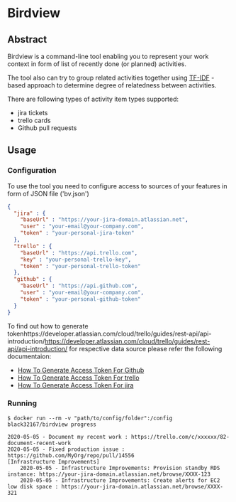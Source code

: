 # Birdview
## Abstract
Birdview is a command-line tool enabling you to represent your work context in form of 
list of recently done (or planned) activities.

The tool also can try to group related activities together using 
[TF-IDF](https://en.wikipedia.org/wiki/Tf–idf) - based approach to determine degree of relatedness between activities.

There are following types of activity item types supported:
 - jira tickets
 - trello cards
 - Github pull requests
 
## Usage
### Configuration
To use the tool you need to configure access to sources of your features in form of JSON file
('bv.json')

```json
{
  "jira" : {
    "baseUrl" : "https://your-jira-domain.atlassian.net",
    "user" : "your-email@your-company.com",
    "token" : "your-personal-jira-token"
  },
  "trello" : {
    "baseUrl" : "https://api.trello.com",
    "key" : "your-personal-trello-key",
    "token" : "your-personal-trello-token"
  },
  "github" : {
    "baseUrl" : "https://api.github.com",
    "user" : "your-email@your-company.com",
    "token" : "your-personal-github-token"
  }
}
```
To find out how to generate tokenhttps://developer.atlassian.com/cloud/trello/guides/rest-api/api-introduction/https://developer.atlassian.com/cloud/trello/guides/rest-api/api-introduction/ for respective data source please refer the following documentaion:
- [How To Generate Access Token For Github](https://help.github.com/en/github/authenticating-to-github/creating-a-personal-access-token-for-the-command-line) 
- [How To Generate Access Token For trello](https://developer.atlassian.com/cloud/trello/guides/rest-api/api-introduction/) 
- [How To Generate Access Token For jira](https://confluence.atlassian.com/cloud/api-tokens-938839638.html) 

### Running

```shell script
$ docker run --rm -v "path/to/config/folder":/config black32167/birdview progress

2020-05-05 - Document my recent work : https://trello.com/c/xxxxxx/82-document-recent-work
2020-05-05 - Fixed production issue : https://github.com/MyOrg/repo/pull/14556
[Infrastructure Improvements]
    2020-05-05 - Infrastructure Improvements: Provision standby RDS instance: https://your-jira-domain.atlassian.net/browse/XXXX-123
    2020-05-05 - Infrastructure Improvements: Create alerts for EC2 low disk space : https://your-jira-domain.atlassian.net/browse/XXXX-321
```